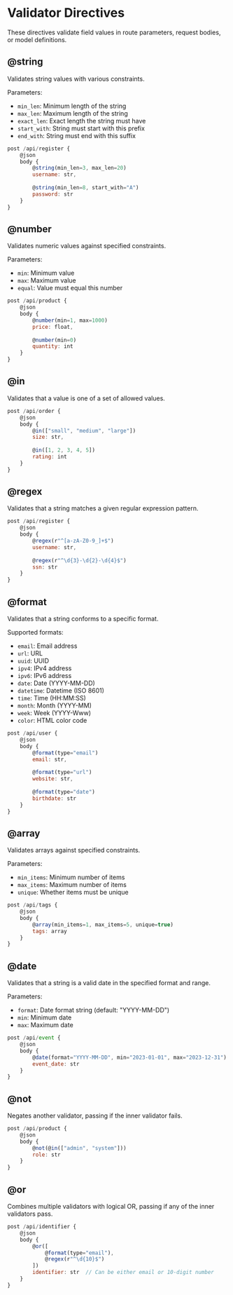 
# Validator Directives

These directives validate field values in route parameters, request bodies, or model definitions.

## @string

Validates string values with various constraints.

Parameters:
- `min_len`: Minimum length of the string
- `max_len`: Maximum length of the string
- `exact_len`: Exact length the string must have
- `start_with`: String must start with this prefix
- `end_with`: String must end with this suffix

```js
post /api/register {
    @json
    body {
        @string(min_len=3, max_len=20)
        username: str,
        
        @string(min_len=8, start_with="A")
        password: str
    }
}
```

## @number

Validates numeric values against specified constraints.

Parameters:
- `min`: Minimum value
- `max`: Maximum value
- `equal`: Value must equal this number

```js
post /api/product {
    @json
    body {
        @number(min=1, max=1000)
        price: float,
        
        @number(min=0)
        quantity: int
    }
}
```

## @in

Validates that a value is one of a set of allowed values.

```js
post /api/order {
    @json
    body {
        @in(["small", "medium", "large"])
        size: str,
        
        @in([1, 2, 3, 4, 5])
        rating: int
    }
}
```

## @regex

Validates that a string matches a given regular expression pattern.

```js
post /api/register {
    @json
    body {
        @regex(r"^[a-zA-Z0-9_]+$")
        username: str,
        
        @regex(r"^\d{3}-\d{2}-\d{4}$")
        ssn: str
    }
}
```

## @format

Validates that a string conforms to a specific format.

Supported formats:
- `email`: Email address
- `url`: URL
- `uuid`: UUID
- `ipv4`: IPv4 address
- `ipv6`: IPv6 address
- `date`: Date (YYYY-MM-DD)
- `datetime`: Datetime (ISO 8601)
- `time`: Time (HH:MM:SS)
- `month`: Month (YYYY-MM)
- `week`: Week (YYYY-Www)
- `color`: HTML color code

```js
post /api/user {
    @json
    body {
        @format(type="email")
        email: str,
        
        @format(type="url")
        website: str,
        
        @format(type="date")
        birthdate: str
    }
}
```

## @array

Validates arrays against specified constraints.

Parameters:
- `min_items`: Minimum number of items
- `max_items`: Maximum number of items
- `unique`: Whether items must be unique

```js
post /api/tags {
    @json
    body {
        @array(min_items=1, max_items=5, unique=true)
        tags: array
    }
}
```

## @date

Validates that a string is a valid date in the specified format and range.

Parameters:
- `format`: Date format string (default: "YYYY-MM-DD")
- `min`: Minimum date
- `max`: Maximum date

```js
post /api/event {
    @json
    body {
        @date(format="YYYY-MM-DD", min="2023-01-01", max="2023-12-31")
        event_date: str
    }
}
```

## @not

Negates another validator, passing if the inner validator fails.

```js
post /api/product {
    @json
    body {
        @not(@in(["admin", "system"]))
        role: str
    }
}
```

## @or

Combines multiple validators with logical OR, passing if any of the inner validators pass.

```js
post /api/identifier {
    @json
    body {
        @or([
            @format(type="email"),
            @regex(r"^\d{10}$")
        ])
        identifier: str  // Can be either email or 10-digit number
    }
}
```
